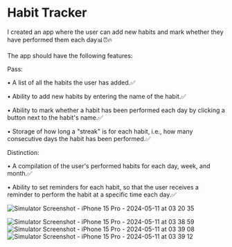 # Habit Tracker
I created an app where the user can add new habits and mark whether they have performed them each day📊⏰🔥

The app should have the following features:

Pass:

• A list of all the habits the user has added.✅

• Ability to add new habits by entering the name of the habit.✅


• Ability to mark whether a habit has been performed each day by clicking a button next to the habit's name.✅

• Storage of how long a "streak" is for each habit, i.e., how many consecutive days the habit has been performed.✅



Distinction:

• A compilation of the user's performed habits for each day, week, and month.✅

• Ability to set reminders for each habit, so that the user receives a reminder to perform the habit at a specific time each day.✅

![Simulator Screenshot - iPhone 15 Pro - 2024-05-11 at 03 20 35](https://github.com/maidads/HabitTrackerApp/assets/98819095/02b64a1a-92ca-4dc4-9e56-55d591be8deb)

![Simulator Screenshot - iPhone 15 Pro - 2024-05-11 at 03 38 59](https://github.com/maidads/HabitTrackerApp/assets/98819095/7cbf1cff-931d-40d8-a7a1-40558eabfb03)
![Simulator Screenshot - iPhone 15 Pro - 2024-05-11 at 03 39 08](https://github.com/maidads/HabitTrackerApp/assets/98819095/5e74ad37-b740-4f90-989f-a602458d3a22)
![Simulator Screenshot - iPhone 15 Pro - 2024-05-11 at 03 39 12](https://github.com/maidads/HabitTrackerApp/assets/98819095/d020a093-7e11-48e2-84ca-6ea39ec29139)
